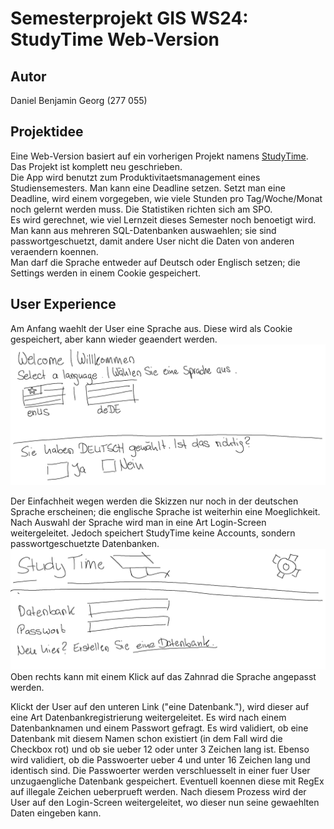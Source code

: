 # Semesterprojekt GIS WS24: StudyTime Web-Version
## Autor
Daniel Benjamin Georg (277 055)  

## Projektidee
Eine Web-Version basiert auf ein vorherigen Projekt namens [StudyTime](https://github.com/SootDan/StudyTime). Das Projekt ist komplett neu geschrieben.  
Die App wird benutzt zum Produktivitaetsmanagement eines Studiensemesters. Man kann eine Deadline setzen. Setzt man eine Deadline, wird einem vorgegeben, wie viele Stunden pro Tag/Woche/Monat noch gelernt werden muss. Die Statistiken richten sich am SPO.  
Es wird gerechnet, wie viel Lernzeit dieses Semester noch benoetigt wird. Man kann aus mehreren SQL-Datenbanken auswaehlen; sie sind passwortgeschuetzt, damit andere User nicht die Daten von anderen veraendern koennen.  
Man darf die Sprache entweder auf Deutsch oder Englisch setzen; die Settings werden in einem Cookie gespeichert.  

## User Experience
Am Anfang waehlt der User eine Sprache aus. Diese wird als Cookie gespeichert, aber kann wieder geaendert werden.  
![Der Splashscreen](Assets/StartScreen.png)    

Der Einfachheit wegen werden die Skizzen nur noch in der deutschen Sprache erscheinen; die englische Sprache ist weiterhin eine Moeglichkeit.  
Nach Auswahl der Sprache wird man in eine Art Login-Screen weitergeleitet. Jedoch speichert StudyTime keine Accounts, sondern passwortgeschuetzte Datenbanken.  
![Der Loginscreen](Assets/LoginScreen.png)  
Oben rechts kann mit einem Klick auf das Zahnrad die Sprache angepasst werden.    

Klickt der User auf den unteren Link ("eine Datenbank."), wird dieser auf eine Art Datenbankregistrierung weitergeleitet. Es wird nach einem Datenbanknamen und einem Passwort gefragt. Es wird validiert, ob eine Datenbank mit diesem Namen schon existiert (in dem Fall wird die Checkbox rot) und ob sie ueber 12 oder unter 3 Zeichen lang ist. Ebenso wird validiert, ob die Passwoerter ueber 4 und unter 16 Zeichen lang und identisch sind. Die Passwoerter werden verschluesselt in einer fuer User unzugaengliche Datenbank gespeichert. Eventuell koennen diese mit RegEx auf illegale Zeichen ueberprueft werden. 
Nach diesem Prozess wird der User auf den Login-Screen weitergeleitet, wo dieser nun seine gewaehlten Daten eingeben kann.  
